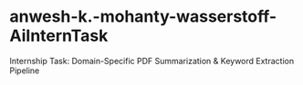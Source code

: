 # anwesh-k.-mohanty-wasserstoff-AiInternTask
Internship Task: Domain-Specific PDF Summarization &amp; Keyword Extraction Pipeline
